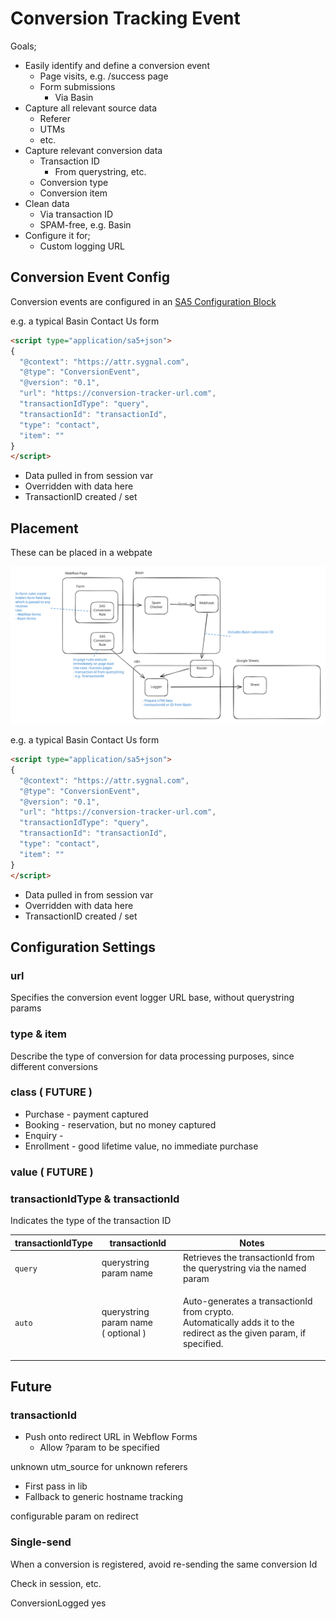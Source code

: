 # Conversion Tracking Event

Goals;

* Easily identify and define a conversion event
  * Page visits, e.g. /success page
  * Form submissions
    * Via Basin&#x20;
* Capture all relevant source data&#x20;
  * Referer
  * UTMs
  * etc.&#x20;
* Capture relevant conversion data
  * Transaction ID
    * From querystring, etc.&#x20;
  * Conversion type
  * Conversion item
* Clean data
  * Via transaction ID&#x20;
  * SPAM-free, e.g. Basin&#x20;
* Configure it for;
  * Custom logging URL&#x20;

## Conversion Event Config

Conversion events are configured in an [SA5 Configuration Block](../overview/configuration-blocks.md)&#x20;





e.g. a typical Basin Contact Us form&#x20;

```html
<script type="application/sa5+json">
{
  "@context": "https://attr.sygnal.com",
  "@type": "ConversionEvent",
  "@version": "0.1",
  "url": "https://conversion-tracker-url.com", 
  "transactionIdType": "query", 
  "transactionId": "transactionId",
  "type": "contact",
  "item": ""  
}
</script>
```

* Data pulled in from session var&#x20;
* Overridden with data here
* TransactionID created / set&#x20;



## Placement&#x20;



These can be placed in a webpate

<img src="../.gitbook/assets/file.excalidraw (1).svg" alt="" class="gitbook-drawing">





e.g. a typical Basin Contact Us form&#x20;

```html
<script type="application/sa5+json">
{
  "@context": "https://attr.sygnal.com",
  "@type": "ConversionEvent",
  "@version": "0.1",
  "url": "https://conversion-tracker-url.com", 
  "transactionIdType": "query", 
  "transactionId": "transactionId",
  "type": "contact",
  "item": ""  
}
</script>
```

* Data pulled in from session var&#x20;
* Overridden with data here
* TransactionID created / set&#x20;



## Configuration Settings&#x20;

### url

Specifies the conversion event logger URL base, without querystring params

### type & item&#x20;

Describe the type of conversion for data processing purposes, since different conversions

### class ( FUTURE ) &#x20;

* Purchase - payment captured
* Booking - reservation, but no money captured
* Enquiry -&#x20;
* Enrollment - good lifetime value, no immediate purchase&#x20;

### value ( FUTURE )&#x20;

### transactionIdType & transactionId

Indicates the type of the transaction ID&#x20;

| transactionIdType | transactionId                                  | Notes                                                                                                                         |
| ----------------- | ---------------------------------------------- | ----------------------------------------------------------------------------------------------------------------------------- |
| `query`           | querystring param name                         | Retrieves the transactionId from the querystring via the named param                                                          |
| `auto`            | <p>querystring param name <br>( optional )</p> | <p>Auto-generates a transactionId from crypto.<br>Automatically adds it to the redirect as the given param, if specified.</p> |





## Future

### transactionId

* Push onto redirect URL in Webflow Forms&#x20;
  * Allow ?param to be specified

unknown utm\_source for unknown referers

* First pass in lib
* Fallback to generic hostname tracking&#x20;

configurable param on redirect&#x20;

### Single-send

When a conversion is registered, avoid re-sending the same conversion Id&#x20;

Check in session, etc.&#x20;

ConversionLogged yes&#x20;



